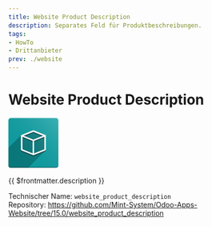 ```yaml
---
title: Website Product Description
description: Separates Feld für Produktbeschreibungen.
tags:
- HowTo
- Drittanbieter
prev: ./website
---
```

# Website Product Description
![icon_oms_box](assets/icon_oms_box.png)

{{ $frontmatter.description }}

Technischer Name: `website_product_description`\
Repository: <https://github.com/Mint-System/Odoo-Apps-Website/tree/15.0/website_product_description>
